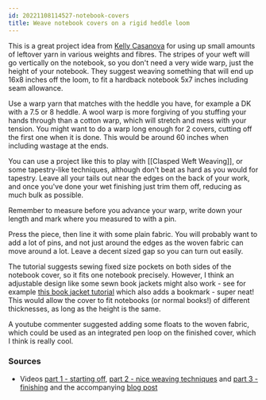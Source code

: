 ```yaml
---
id: 20221108114527-notebook-covers
title: Weave notebook covers on a rigid heddle loom
---
```



This is a great project idea from [Kelly Casanova](https://kellycasanovaweavinglessons.com/) for using up small amounts of leftover yarn in various weights and fibres. The stripes of your weft will go vertically on the notebook, so you don't need a very wide warp, just the height of your notebook. They suggest weaving something that will end up 16x8 inches off the loom, to fit a hardback notebook 5x7 inches including seam allowance. 

Use a warp yarn that matches with the heddle you have, for example a DK with a 7.5 or 8 heddle. A wool warp is more forgiving of you stuffing your hands through than a cotton warp, which will stretch and mess with your tension. You might want to do a warp long enough for 2 covers, cutting off the first one when it is done. This would be around 60 inches when including wastage at the ends.

You can use a project like this to play with [[Clasped Weft Weaving]], or some tapestry-like techniques, although don't beat as hard as you would for tapestry. Leave all your tails out near the edges on the back of your work, and once you've done your wet finishing just trim them off, reducing as much bulk as possible. 

Remember to measure before you advance your warp, write down your length and mark where you measured to with a pin.

Press the piece, then line it with some plain fabric. You will probably want to add a lot of pins, and not just around the edges as the woven fabric can move around a lot. Leave a decent sized gap so you can turn out easily.

The tutorial suggests sewing fixed size pockets on both sides of the notebook cover, so it fits one notebook precisely. However, I think an adjustable design like some sewn book jackets might also work - see for example [this book jacket tutorial](https://www.petitboutdechou.com/2015/10/diy-japanese-style-adjustable-book-cover.html) which also adds a bookmark - super neat! This would allow the cover to fit notebooks (or normal books!) of different thicknesses, as long as the height is the same.

A youtube commenter suggested adding some floats to the woven fabric, which could be used as an integrated pen loop on the finished cover, which I think is really cool.

### Sources

- Videos [part 1 - starting off](https://www.youtube.com/watch?v=7r7f1cWIAtM), [part 2 - nice weaving techniques](https://www.youtube.com/watch?v=a35fTX2KKvI) and [part 3 - finishing](https://www.youtube.com/watch?v=6BMNuvl7X0g) and the accompanying [blog post](https://kellycasanovaweavinglessons.com/2019/11/stashbuster-woven-notebook-covers.html)